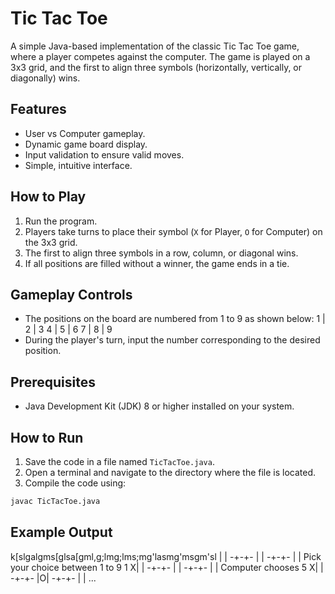 # Tic Tac Toe

A simple Java-based implementation of the classic Tic Tac Toe game, where a player competes against the computer. The game is played on a 3x3 grid, and the first to align three symbols (horizontally, vertically, or diagonally) wins.

## Features
- User vs Computer gameplay.
- Dynamic game board display.
- Input validation to ensure valid moves.
- Simple, intuitive interface.

## How to Play
1. Run the program.
2. Players take turns to place their symbol (`X` for Player, `O` for Computer) on the 3x3 grid.
3. The first to align three symbols in a row, column, or diagonal wins.
4. If all positions are filled without a winner, the game ends in a tie.

## Gameplay Controls
- The positions on the board are numbered from 1 to 9 as shown below:
 1 | 2 | 3
 4 | 5 | 6
 7 | 8 | 9
- During the player's turn, input the number corresponding to the desired position.

## Prerequisites
- Java Development Kit (JDK) 8 or higher installed on your system.

## How to Run
1. Save the code in a file named `TicTacToe.java`.
2. Open a terminal and navigate to the directory where the file is located.
3. Compile the code using:
 ```bash
 javac TicTacToe.java
```

## Example Output
k[slgalgms[glsa[gml,g;lmg;lms;mg'lasmg'msgm'sl
 | | 
-+-+- 
 | | 
-+-+-
 | | 
Pick your choice between 1 to 9
1
X| | 
-+-+-
 | | 
-+-+-
 | | 
Computer chooses 5
X| | 
-+-+-
 |O| 
-+-+-
 | | 
...
